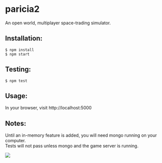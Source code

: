# paricia2
An open world, multiplayer space-trading simulator.

## Installation:
```
$ npm install
$ npm start 
```

## Testing:
```
$ npm test
```

## Usage:
In your browser, visit http://localhost:5000

## Notes:
Until an in-memory feature is added, you will need mongo running on your computer. <br>
Tests will not pass unless mongo and the game server is running.

<img src="https://raw.githubusercontent.com/nicho-n/paricia/master/screenshot.png"></img>
